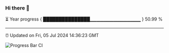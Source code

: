 ### Hi there 👋

⏳ Year progress { ███████████████▁▁▁▁▁▁▁▁▁▁▁▁▁▁▁ } 50.99 %

---

⏰ Updated on Fri, 05 Jul 2024 14:36:23 GMT

![Progress Bar CI](https://github.com/IshwaranRudhara/GIT-ACTION/workflows/Progress%20Bar%20CI/badge.svg)
